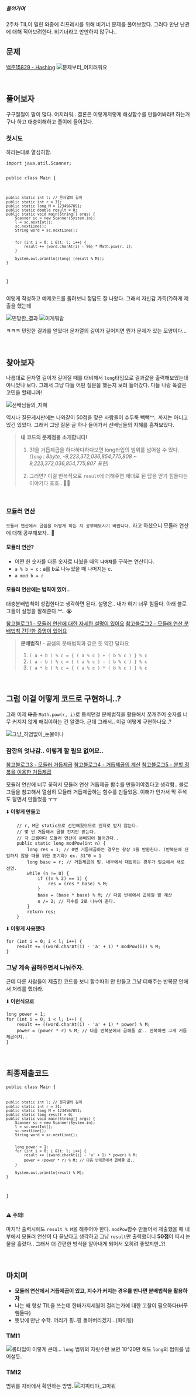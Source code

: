 <h5 id="들어가며">들어가며</h5>
<p>2주차 TIL이 밀린 와중에 리프레시를 위해 비기너 문제를 풀어보았다. 그러다 만난 난관에 대해 적어보려한다. 비기너라고 만만하지 않구나..</p>
<h2 id="문제">문제</h2>
<p><a href="https://www.acmicpc.net/problem/15829">백준15829 - Hashing</a>
<img alt="문제부터_어지러워요" src="https://velog.velcdn.com/images/edocnuyh/post/69a451f9-9141-4bf1-871b-22e5b14748d9/image.png" /></p>
<br />

<h2 id="풀어보자">풀어보자</h2>
<p>구구절절이 말이 많다. 어지러워.. 결론은 이렇게저렇게 해싱함수를 만들어봐라!! 하는거구나 하고 <del>대충</del>이해하고 풀이에 들어갔다. </p>
<h3 id="첫시도">첫시도</h3>
<p>하라는대로 열심히함.</p>
<pre><code class="language-java">import java.util.Scanner;

public class Main {

    public static int l; // 문자열의 길이
    public static int r = 31;
    public static long M = 1234567891;
    public static double result = 0;
    public static void main(String[] args) {
        Scanner sc = new Scanner(System.in);
        l = sc.nextInt();
        sc.nextLine();
        String word = sc.nextLine();


        for (int i = 0; i &lt; l; i++) {
            result += (word.charAt(i) - 96) * Math.pow(r, i);
        }

        System.out.println((long) (result % M));
    }
}</code></pre>
<p>이렇게 작성하고 예제코드를 돌려보니 정답도 잘 나왔다. 그래서 자신감 가득(?)하게 제출을 했는데 </p>
<p><img alt="민망한_결과" src="https://velog.velcdn.com/images/edocnuyh/post/7fd51798-af9d-428f-80d4-721dee0c06be/image.png" />
<img alt="이게뭐람" src="https://velog.velcdn.com/images/edocnuyh/post/4fd61663-4a42-4a0b-bdcc-9bc7344b1fb3/image.jpg" /></p>
<p>ㅋㅋㅋ 민망한 결과를 얻었다! 문자열의 길이가 길어지면 뭔가 문제가 있는 모양이다... </p>
<br />

<h2 id="찾아보자">찾아보자</h2>
<p>나름대로 문자열 길이가 길어질 때를 대비해서 <code>long</code>타입으로 결과값을 출력해보았는데 아니었나 보다. 그래서 그냥 다들 어떤 질문을 했는지 보러 들어갔다. 다들 나랑 똑같은 고민을 할테니까!</p>
<p><img alt="선배님들의_지혜" src="https://velog.velcdn.com/images/edocnuyh/post/8888ba27-5347-4a90-a3c9-2320f34b9704/image.png" /></p>
<p>역시나 질문게시판에는 나와같이 50점을 맞은 사람들이 수두룩 빽빽^^.. 까지는 아니고 있긴 있었다. 그래서 그냥 질문 글 하나 들어가서 선배님들의 지혜를 훔쳐보았다.</p>
<blockquote>
<p><strong>내 코드의 문제점을 소개합니다!</strong></p>
<ol>
<li><p>31을 거듭제곱을 하다하다하다보면 long타입의 범위를 넘어설 수 있다. <em>(<code>long</code> : 8byte, -9,223,372,036,854,775,808 ~ 9,223,372,036,854,775,807 표현)</em></p>
</li>
<li><p>그러면? 이걸 반복적으로 <code>result</code>에 더해주면 제대로 된 답을 얻기 힘들다는 이야기다 호호.. 😵‍💫 </p>
</li>
</ol>
</blockquote>
<br />

<h3 id="모듈러-연산">모듈러 연산</h3>
<p><code>모듈러 연산에서 곱셈을 어떻게 하는 지 공부해보시기 바랍니다.</code> 라고 하셨으니 모듈러 연산에 대해 공부해보자.. 🥹 </p>
<h4 id="모듈러-연산-1">모듈러 연산?</h4>
<ul>
<li>어떤 한 숫자를 다른 숫자로 나눴을 때의 <strong><code>나머지</code></strong>를 구하는 연산이다. </li>
<li><code>a % b = c</code> : a를 b로 나누었을 때 나머지는 c.</li>
<li><code>a mod b = c</code></li>
</ul>
<h4 id="모듈러-연산에는-법칙이-있어">모듈러 연산에는 법칙이 있어..</h4>
<p><del>대충</del>분배법칙이 성립한다고 생각하면 된다. 설명은.. 내가 하기 너무 힘들다. 아래 블로그들이 설명을 잘해준다 ^^.. 😭</p>
<p><a href="https://sskl660.tistory.com/75">참고블로그1 - 모듈러 연산에 대한 자세한 설명이 있어요</a>
<a href="https://xerathcoder.tistory.com/70">참고블로그2 - 모듈러 연산 분배법칙 간단한 증명이 있어요</a></p>
<blockquote>
<p><strong>분배법칙!</strong> - 곱셈의 분배법칙과 같은 듯 약간 달라요</p>
<ol>
<li><code>( a + b ) % c = { ( a % c ) + ( b % c ) } % c</code></li>
<li><code>( a - b ) % c = { ( a % c ) - ( b % c ) } % c</code></li>
<li><code>( a * b ) % c = { ( a % c ) * ( b % c ) } % c</code></li>
</ol>
</blockquote>
<br />

<h2 id="그럼-이걸-어떻게-코드로-구현하니">그럼 이걸 어떻게 코드로 구현하니..?</h2>
<p>그래 이제 <del>대충</del> <code>Math.pow(r, i)</code>로 퉁치던걸 분배법칙을 활용해서 쪼개주어 숫자를 너무 커지지 않게 해줘야하는 건 알겠다. 
근데 그래서.. 이걸 어떻게 구현하나요..? </p>
<p><img alt="그냥_하염없이_눈물이나" src="https://velog.velcdn.com/images/edocnuyh/post/8fc116c9-3311-458a-a59e-3a1235d22288/image.jpg" /></p>
<h3 id="잠깐의-엇나감-이렇게-할-필요-없어요">잠깐의 엇나감.. 이렇게 할 필요 없어요..</h3>
<p><a href="https://velog.io/@fasongsong/%EB%AA%A8%EB%93%88%EB%A1%9C-%EA%B1%B0%EB%93%AD%EC%A0%9C%EA%B3%B1modular-exponentiation">참고블로그3 - 모듈러 거듭제곱</a>
<a href="https://sskl660.tistory.com/76">참고블로그4 - 거듭제곱의 계산</a>
<a href="https://velog.io/@otteru/%EB%B6%84%ED%95%A0-%EC%A0%95%EB%B3%B5%EC%9D%84-%EC%9D%B4%EC%9A%A9%ED%95%9C-%EA%B1%B0%EB%93%AD%EC%A0%9C%EA%B3%B1">참고블로그5 - 분할 정복을 이용한 거듭제곱</a></p>
<p>모듈러 연산에 너무 꽂혀서 모듈러 연산 거듭제곱 함수를 만들어야겠다고 생각함.. 
블로그들을 참고해서 열심히 모듈러 거듭제곱하는 함수를 만들었음. 이해가 안가서 막 주석도 달면서 만들었음 ㅜㅜ</p>
<p>⬇️ <strong>이렇게 만들고</strong></p>
<pre><code class="language-java">    // r, M은 static으로 선언해뒀으므로 인자로 받지 않는다.
    // 몇 번 거듭해서 곱할 건지만 받는다.
    // 각 곱셈마다 모듈러 연산이 분배되어 들어간다..
    public static long modPow(int n) {
        long res = 1; // 0번 거듭제곱하는 경우는 항상 1을 반환한다. (반복문에 진입하지 않을 때를 위한 초기화) ex. 31^0 = 1
        long base = r; // 거듭제곱의 밑. 내부에서 대입하는 경우가 필요해서 새로 선언.
        while (n != 0) {
            if ((n % 2) == 1) {
                res = (res * base) % M;
            }
            base = (base * base) % M; // 다음 반복에서 곱해질 밑 계산
            n /= 2; // 지수를 2로 나누어 준다.
        }
        return res;
    }
</code></pre>
<p>⬇️ <strong>이렇게 사용했다</strong></p>
<pre><code class="language-java">for (int i = 0; i &lt; l; i++) {
    result += ((word.charAt(i) - 'a' + 1) * modPow(i)) % M;
}</code></pre>
<h3 id="그냥-계속-곱해주면서-나눠주자">그냥 계속 곱해주면서 나눠주자.</h3>
<p>근데 다른 사람들이 제출한 코드를 보니 함수따위 안 만들고 그냥 더해주는 반복문 안에서 처리를 했더라. </p>
<p>⬇️ <strong>이런식으로</strong></p>
<pre><code class="language-java">long power = 1;
for (int i = 0; i &lt; l; i++) {
    result += ((word.charAt(i) - 'a' + 1) * power) % M;
    power = (power * r) % M; // 다음 반복문에서 곱해줄 값.. 반복하면 그게 거듭제곱이지..
}</code></pre>
<br />

<h2 id="최종제출코드">최종제출코드</h2>
<pre><code class="language-java">public class Main {

    public static int l; // 문자열의 길이
    public static int r = 31;
    public static long M = 1234567891;
    public static long result = 0;
    public static void main(String[] args) {
        Scanner sc = new Scanner(System.in);
        l = sc.nextInt();
        sc.nextLine();
        String word = sc.nextLine();


        long power = 1;
        for (int i = 0; i &lt; l; i++) {
            result += ((word.charAt(i) - 'a' + 1) * power) % M;
            power = (power * r) % M; // 다음 반복문에서 곱해줄 값.. 
        }

        System.out.println(result % M);
    }

}</code></pre>
<h4 id="⚠️-주의">⚠️ <strong>주의!</strong></h4>
<p>마지막 출력시에도 <code>result % M</code>을 해주어야 한다. <code>modPow</code>함수 만들어서 제출했을 때 내부에서 모듈러 연산이 다 끝났다고 생각하고 그냥 <code>result</code>만 출력했더니 <strong>50점</strong>이 떠서 눈물을 흘렸다.. 그래서 더 간편한 방식을 알아내게 되어서 오히려 좋았지만..?!</p>
<br />

<h2 id="마치며">마치며</h2>
<ul>
<li><strong>모듈러 연산에서 거듭제곱이 있고, 지수가 커지는 경우를 만나면 분배법칙을 활용하자</strong></li>
<li>나는 왜 항상 TIL을 쓰는데 한바가지세월이 걸리는가에 대한 고찰이 필요하다<del>(너무 햄들다)</del></li>
<li>뜻밖에 만난 수학. 머리가 핑..핑 돌아버리겠지...(화이팅)</li>
</ul>
<h3 id="tmi1">TMI1</h3>
<p><img alt="롱타입이 이렇게 큰데..." src="https://velog.velcdn.com/images/edocnuyh/post/a94b646e-8dc8-41c8-87cd-268788eb1b12/image.png" />
<code>long</code> 범위의 자릿수만 보면 10^20만 해도 <code>long</code>의 범위를 넘어설듯. </p>
<h3 id="tmi2">TMI2</h3>
<p>범위를 자바에서 확인하는 방법. 
<img alt="지피티야_고마워" src="https://velog.velcdn.com/images/edocnuyh/post/f79b97b5-62f3-4830-8800-6f0ac05b8ed4/image.png" /></p>